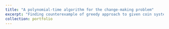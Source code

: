 ```yaml
---
title: "A polynomial-time algorithm for the change-making problem"
excerpt: "Finding counterexample of greedy approach to given coin system on change-making problem."
collection: portfolio
---
```


